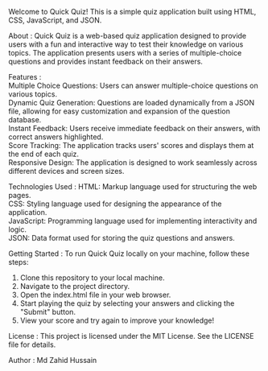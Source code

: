 Welcome to Quick Quiz! This is a simple quiz application built using HTML, CSS, JavaScript, and JSON.  

About : 
Quick Quiz is a web-based quiz application designed to provide users with a fun and interactive way to test their knowledge on various topics. The application presents users with a series of multiple-choice questions and provides instant feedback on their answers.

Features :    
Multiple Choice Questions: Users can answer multiple-choice questions on various topics.  
Dynamic Quiz Generation: Questions are loaded dynamically from a JSON file, allowing for easy customization and expansion of the question database.  
Instant Feedback: Users receive immediate feedback on their answers, with correct answers highlighted.  
Score Tracking: The application tracks users' scores and displays them at the end of each quiz.  
Responsive Design: The application is designed to work seamlessly across different devices and screen sizes.

Technologies Used : 
HTML: Markup language used for structuring the web pages.  
CSS: Styling language used for designing the appearance of the application.  
JavaScript: Programming language used for implementing interactivity and logic.  
JSON: Data format used for storing the quiz questions and answers.

Getting Started :
To run Quick Quiz locally on your machine, follow these steps:  

1. Clone this repository to your local machine.  
2. Navigate to the project directory.  
3. Open the index.html file in your web browser.  
4. Start playing the quiz by selecting your answers and clicking the "Submit" button.  
5. View your score and try again to improve your knowledge!

License :
This project is licensed under the MIT License. See the LICENSE file for details.

Author :
Md Zahid Hussain
